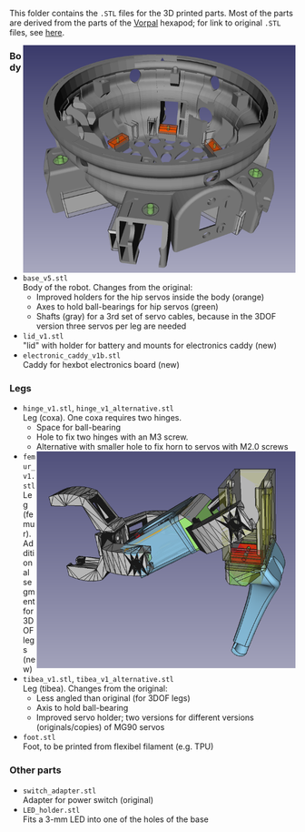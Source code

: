 This folder contains the `.STL` files for the 3D printed parts. Most of the parts are derived from the parts of the [Vorpal](https://vorpalrobotics.com/wiki/index.php/Vorpal_Robotics) hexapod; for link to original `.STL` files, see [here](https://vorpalrobotics.com/wiki/index.php/Vorpal_The_Hexapod_Assembly_Instructions).

[<img align="right" src="https://github.com/teuler/hexbotling/blob/master/pictures/base.png" alt="Drawing" width="480"/>](https://github.com/teuler/hexbotling/blob/master/pictures/base.png)
### Body
* `base_v5.stl`  
  Body of the robot. Changes from the original:
  * Improved holders for the hip servos inside the body (orange)
  * Axes to hold ball-bearings for hip servos (green)
  * Shafts (gray) for a 3rd set of servo cables, because in the 3DOF version three servos per leg are needed 
* `lid_v1.stl`  
  "lid" with holder for battery and mounts for electronics caddy (new)
* `electronic_caddy_v1b.stl`  
  Caddy for hexbot electronics board (new)

### Legs
* `hinge_v1.stl`, `hinge_v1_alternative.stl`   
  Leg (coxa). One coxa requires two hinges.
  * Space for ball-bearing
  * Hole to fix two hinges with an M3 screw.
  * Alternative with smaller hole to fix horn to servos with M2.0 screws
[<img align="right" src="https://github.com/teuler/hexbotling/blob/master/pictures/3dof_leg_2.png" alt="Drawing" width="480"/>](https://github.com/teuler/hexbotling/blob/master/pictures/3dof_leg_2.png)
* `femur_v1.stl`  
  Leg (femur). Additional segment for 3DOF legs (new)
* `tibea_v1.stl`, `tibea_v1_alternative.stl`  
  Leg (tibea). Changes from the original:
  * Less angled than original (for 3DOF legs)
  * Axis to hold ball-bearing
  * Improved servo holder; two versions for different versions (originals/copies) of MG90 servos
* `foot.stl`  
  Foot, to be printed from flexibel filament (e.g. TPU)

### Other parts
* `switch_adapter.stl`  
  Adapter for power switch (original)
* `LED_holder.stl`  
  Fits a 3-mm LED into one of the holes of the base
